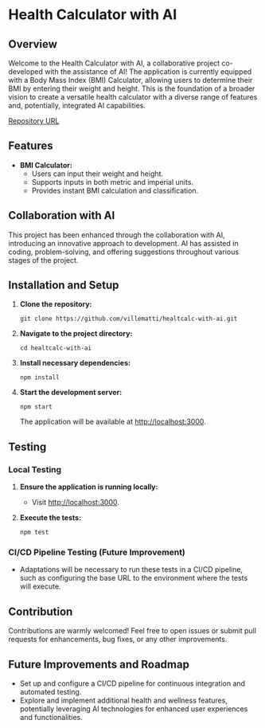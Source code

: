 # Health Calculator with AI

## Overview

Welcome to the Health Calculator with AI, a collaborative project co-developed with the assistance of AI! The application is currently equipped with a Body Mass Index (BMI) Calculator, allowing users to determine their BMI by entering their weight and height. This is the foundation of a broader vision to create a versatile health calculator with a diverse range of features and, potentially, integrated AI capabilities.

[Repository URL](https://github.com/villematti/healtcalc-with-ai)

## Features

- **BMI Calculator:**
  - Users can input their weight and height.
  - Supports inputs in both metric and imperial units.
  - Provides instant BMI calculation and classification.

## Collaboration with AI

This project has been enhanced through the collaboration with AI, introducing an innovative approach to development. AI has assisted in coding, problem-solving, and offering suggestions throughout various stages of the project.

## Installation and Setup

1. **Clone the repository:**
    ```
    git clone https://github.com/villematti/healtcalc-with-ai.git
    ```

2. **Navigate to the project directory:**
    ```
    cd healtcalc-with-ai
    ```

3. **Install necessary dependencies:**
    ```
    npm install
    ```

4. **Start the development server:**
    ```
    npm start
    ```
   
   The application will be available at [http://localhost:3000](http://localhost:3000).

## Testing

### Local Testing

1. **Ensure the application is running locally:**
    - Visit [http://localhost:3000](http://localhost:3000).

2. **Execute the tests:**
    ```
    npm test
    ```

### CI/CD Pipeline Testing (Future Improvement)

- Adaptations will be necessary to run these tests in a CI/CD pipeline, such as configuring the base URL to the environment where the tests will execute.

## Contribution

Contributions are warmly welcomed! Feel free to open issues or submit pull requests for enhancements, bug fixes, or any other improvements.

## Future Improvements and Roadmap

- Set up and configure a CI/CD pipeline for continuous integration and automated testing.
- Explore and implement additional health and wellness features, potentially leveraging AI technologies for enhanced user experiences and functionalities.
